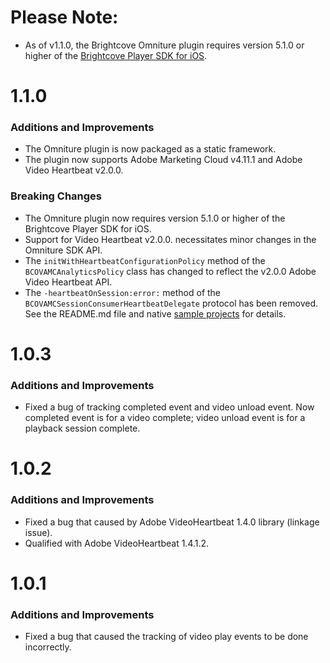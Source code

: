 # Please Note:
* As of v1.1.0, the Brightcove Omniture plugin requires version 5.1.0 or higher of the [Brightcove Player SDK for iOS](https://github.com/brightcove/brightcove-player-sdk-ios/releases).

# 1.1.0
### Additions and Improvements
* The Omniture plugin is now packaged as a static framework.
* The plugin now supports Adobe Marketing Cloud v4.11.1 and Adobe Video Heartbeat v2.0.0.

### Breaking Changes
* The Omniture plugin now requires version 5.1.0 or higher of the Brightcove Player SDK for iOS.
* Support for Video Heartbeat v2.0.0. necessitates minor changes in the Omniture SDK API.
 * The `initWithHeartbeatConfigurationPolicy` method of the `BCOVAMCAnalyticsPolicy` class has changed to reflect the v2.0.0 Adobe Video Heartbeat API.
 * The `-heartbeatOnSession:error:` method of the `BCOVAMCSessionConsumerHeartbeatDelegate` protocol has been removed. See the README.md file and native [sample projects](https://github.com/BrightcoveOS/ios-player-samples) for details.

# 1.0.3
### Additions and Improvements
* Fixed a bug of tracking completed event and video unload event. Now completed event is for a video complete; video unload event is for a playback session complete.

# 1.0.2
### Additions and Improvements
* Fixed a bug that caused by Adobe VideoHeartbeat 1.4.0 library (linkage issue).
* Qualified with Adobe VideoHeartbeat 1.4.1.2.

# 1.0.1

### Additions and Improvements
* Fixed a bug that caused the tracking of video play events to be done incorrectly. 
